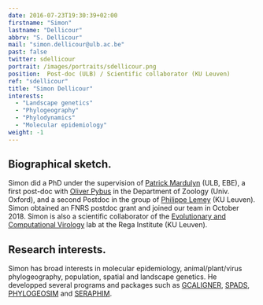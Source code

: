 ```yaml
---
date: 2016-07-23T19:30:39+02:00
firstname: "Simon"
lastname: "Dellicour"
abbrv: "S. Dellicour"
mail: "simon.dellicour@ulb.ac.be"
past: false
twitter: sdellicour
portrait: /images/portraits/sdellicour.png
position:  Post-doc (ULB) / Scientific collaborator (KU Leuven)
ref: "sdellicour"
title: "Simon Dellicour"
interests:
  - "Landscape genetics"
  - "Phylogeography"
  - "Phylodynamics"
  - "Molecular epidemiology"
weight: -1
---
```


## Biographical sketch. 
Simon did a PhD under the supervision of [Patrick Mardulyn](http://ebe.ulb.ac.be/ebe/Mardulyn.html) (ULB, EBE), a first post-doc with [Oliver Pybus](http://evolve.zoo.ox.ac.uk/Evolve/Home.html) in the Department of Zoology (Univ. Oxford), and a second Postdoc in the group of [Philippe Lemey](https://rega.kuleuven.be/cev/ecv) (KU Leuven). Simon obtained an FNRS postdoc grant and joined our team in October 2018. Simon is also a scientific collaborator of the [Evolutionary and Computational Virology](https://rega.kuleuven.be/cev/ecv) lab at the Rega Institute (KU Leuven).

## Research interests. 
Simon has broad interests in molecular epidemiology, animal/plant/virus phylogeography, population, spatial and landscape genetics. He developped several programs and packages such as [GCALIGNER](http://ebe.ulb.ac.be/ebe/GCAligner.html), [SPADS](http://ebe.ulb.ac.be/ebe/SPADS.html),  [PHYLOGEOSIM](http://ebe.ulb.ac.be/ebe/PhyloGeoSim.html) and [SERAPHIM](http://evolve.zoo.ox.ac.uk/Evolve/Seraphim.html).
